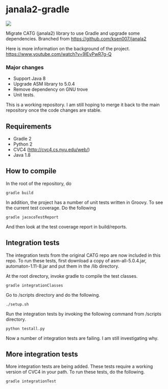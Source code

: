 # janala2-gradle
<a href="https://travis-ci.org/zhihan/janala2-gradle"><img src="https://travis-ci.org/zhihan/janala2-gradle.svg?branch=master"></img></a>

Migrate CATG (janala2) library to use Gradle and upgrade some dependencies. Branched from https://github.com/ksen007/janala2

Here is more information on the background of the project.
https://www.youtube.com/watch?v=9lEvPwR7g-Q

### Major changes
* Support Java 8
* Upgrade ASM library to 5.0.4
* Remove dependency on GNU trove
* Unit tests.

This is a working repository. I am still hoping to merge it back to the main repository once the code changes are stable.

## Requirements
* Gradle 2
* Python 2
* CVC4 (http://cvc4.cs.nyu.edu/web/)
* Java 1.8

## How to compile
In the root of the repository, do 

    gradle build
    
In addition, the project has a number of unit tests written in Groovy. To see the current test coverage. Do the following

    gradle jacocoTestReport
    
And then look at the test coverage report in build/reports.

## Integration tests
The integration tests from the original CATG repo are now included in this repo. To run these tests, 
first download a copy of asm-all-5.0.4.jar, automaton-1.11-8.jar and put them in the /lib directory.

At the root directory, invoke gradle to compile the test classes.

    gradle integrationClasses

Go to /scripts directory and do the following.

    ./setup.sh
    
Run the integration tests by invoking the following command from /scripts directory.

    python testall.py

Now a number of integration tests are failing. I am still investigating why.

## More integration tests
More integration tests are being added. These tests require a working version of CVC4 in your path.
To run these tests, do the following.

    gradle integrationTest
